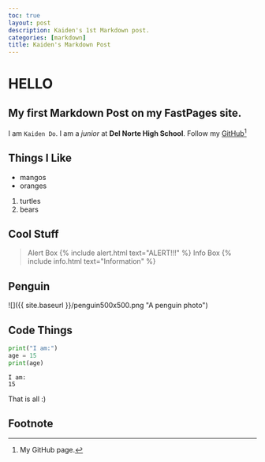 ```yaml
---
toc: true
layout: post
description: Kaiden's 1st Markdown post.
categories: [markdown]
title: Kaiden's Markdown Post
---
```

# HELLO
## My first Markdown Post on my FastPages site.
I am `Kaiden Do`. I am a *junior* at **Del Norte High School**.
Follow my [GitHub](https://github.com/kaiden-dough)[^1]
## Things I Like
- mangos
- oranges
1. turtles
2. bears
## Cool Stuff
> Alert Box
{% include alert.html text="ALERT!!!" %}
> Info Box
{% include info.html text="Information" %}
## Penguin
![]({{ site.baseurl }}/penguin500x500.png "A penguin photo")
## Code Things
```python
print("I am:")
age = 15
print(age)
```

    I am:
    15
That is all :)
## Footnote
[^1]: My GitHub page.
